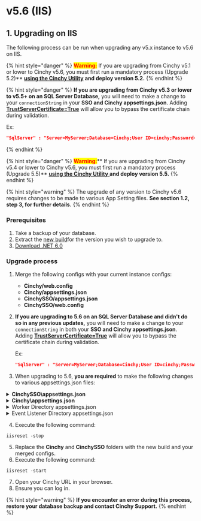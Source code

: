 # v5.6 (IIS)

## 1. Upgrading on IIS

The following process can be run when upgrading any v5.x instance to v5.6 on IIS.

{% hint style="danger" %}
<mark style="color:red;">**Warning:**</mark> If you are upgrading from Cinchy v5.1 or lower to Cinchy v5.6, you must first run a mandatory process (Upgrade 5.2)** [**using the Cinchy Utility**](../cinchy-upgrade-utility.md) **and deploy version 5.2.**
{% endhint %}

{% hint style="danger" %}
**If you are upgrading from Cinchy v5.3 or lower to v5.5+ on an SQL Server Database,** you will need to make a change to your `connectionString` in your **SSO and Cinchy appsettings.json**. Adding [**TrustServerCertificate=True**](https://learn.microsoft.com/en-us/dotnet/api/system.data.sqlclient.sqlconnectionstringbuilder.trustservercertificate?view=dotnet-plat-ext-6.0) will allow you to bypass the certificate chain during validation.

Ex:

```json
"SqlServer" : "Server=MyServer;Database=Cinchy;User ID=cinchy;Password=password;Trusted_Connection=False;Connection Timeout=30;Min Pool Size=10;TrustServerCertificate=True"
```

{% endhint %}

{% hint style="danger" %}
<mark style="color:red;">**Warning:**</mark>** If you are upgrading from Cinchy v5.4 or lower to Cinchy v5.6, you must first run a mandatory process (Upgrade 5.5)** [**using the Cinchy Utility** ](../cinchy-upgrade-utility.md)**and deploy version 5.5.**
{% endhint %}

{% hint style="warning" %}
The upgrade of any version to Cinchy v5.6 requires changes to be made to various App Setting files. **See section 1.2, step 3, for further details.**
{% endhint %}

### Prerequisites

1. Take a backup of your database.
2. Extract the [new build](https://platform.docs.cinchy.com/deployment-guide/deployment-guides/deployment-planning-overview-and-checklist/deployment-prerequisites#4.1-access-the-artifacts)for the version you wish to upgrade to.
3. [Download .NET 6.0](https://dotnet.microsoft.com/en-us/download/dotnet/6.0)

### Upgrade process

1. Merge the following configs with your current instance configs:
   - **Cinchy/web.config**
   - **Cinchy/appsettings.json**
   - **CinchySSO/appsettings.json**
   - **CinchySSO/web.config**
2. **If you are upgrading to 5.6 on an SQL Server Database and didn't do so in any previous updates,** you will need to make a change to your `connectionString` in both your **SSO and Cinchy appsettings.json**. Adding [**TrustServerCertificate=True**](https://learn.microsoft.com/en-us/dotnet/api/system.data.sqlclient.sqlconnectionstringbuilder.trustservercertificate?view=dotnet-plat-ext-6.0) will allow you to bypass the certificate chain during validation.

   Ex:

   ```json
   "SqlServer" : "Server=MyServer;Database=Cinchy;User ID=cinchy;Password=password;Trusted_Connection=False;Connection Timeout=30;Min Pool Size=10;TrustServerCertificate=True"
   ```

3. When upgrading to 5.6, **you are required** to make the following changes to various appsettings.json files:

<details>

<summary><strong>CinchySSO\appsettings.json</strong></summary>

Navigate to your **CinchySSO\appsettings.json file** and make the following changes:

- <mark style="color:green;">ADD</mark> the following value:
  - **"StsPrivateOriginUri"** - This should be the private base URL used by the .well-known discovery. If left blank will match the request URL. /cinchysso
<!-- markdown-link-check-disable -->
```json
    "AppSettings": {
      "CinchyUri": "http://localhost",
      "CertificatePath": "C:\\inetpub\\wwwroot\\cinchysso\\cinchyidentitysrv.pfx",
      "CertificatePassword": "",
      "SAMLClientEntityId": "",
      "SAMLIDPEntityId": "",
      "SAMLMetadataXmlPath": "",
      "SAMLSSOServiceURL": "",
      "SAMLEncryptedCertificatePath": "",
      "SAMLEncryptedCertificatePassword": "",
      "SAMLSignCertificatePath": "",
      "SAMLSignCertificatePassword": "",
      "HstsMaxAge": 2592000,
      "HstsIncludeSubDomains": false,
      "HstsPreload": false,
      "SAMLSignCertificateMinAlgorithm": "",
      "SAMLSignCertificateSigningBehaviour": "",
      "AcsURLModule": "",
      "StsPublicOriginUri": "",
      // Add in the below "StsPrivateOriginUri".
      //This should be the private base URL used by the .well-known discovery.
      // If left blank will match the request URL. /cinchysso
      "StsPrivateOriginUri": "",
      "MaxRequestHeadersTotalSize": 65536,
      "MaxRequestBufferSize": 65536,
      "MaxRequestBodySize": -1,
      "MachineKeyXml": "",
      "DpApiKeyRingPath": "",
      "TlsVersion": "",
      "CinchyAccessTokenLifetime": "7.00:00:00",
      "DataChangeCallbackTimeout": 7,
      "RefreshCacheTimeInMin": 10,
      "DefaultExpirationCacheTimeInMin": 360,
      "DBType": "PostgreSQL"
```
<!-- markdown-link-check-enable -->
</details>

<details>

<summary><strong>Cinchy\appsettings.json</strong> </summary>

Navigate to your **Cinchy\appsettings.json file** and make the following changes:

- <mark style="color:red;">REMOVE</mark> the following values:
  - "StsAuthorityUri"
  - "RequireHttpsMetadata"
- <mark style="color:green;">ADD</mark> the following values:
  - **"StsPrivateAuthorityUri"** - This should match your private Cinchy SSO URL.
  - **"StsPublicAuthorityUri"** - This should match your public Cinchy SSO URL.
  - **"CinchyPrivateUri"** - This should match your private Cinchy URL.
  - **"CinchyPublicUri"** - This should match your public Cinchy URL.

```json
    "AppSettings": {
    // Add the below "StsPrivateAuthorityUri" value.
    // This should match your private Cinchy SSO URL.
      "StsPrivateAuthorityUri": "",
   // Add the below "StsPublicAuthorityUri" value.
   // This should match your public Cinchy SSO URL.
      "StsPublicAuthorityUri": "",
   // Add the below "CinchyPrivateUri" value.
   // This should match your private Cinchy URL.
      "CinchyPrivateUri": "",
   // Add the below "CinchyPublicUri" value.
   // This should match your public Cinchy URL.
      "CinchyPublicUri": "",
      "AllowLogFileDownload": false,
      "LogDirectoryPath": "C:\\CinchyLogs\\CinchyWeb",
      "SSOLogPath": "C:\\CinchyLogs\\CinchySSO\\log.json",
      "UseHttps": true,
      "HstsMaxAge": 2592000,
      "HstsIncludeSubDomains": false,
      "HstsPreload": false,
      "TlsVersion": "",
      "RouteDebuggerEnabled": false,
      "RefreshCacheTimeInMin": 10,
      "DefaultExpirationCacheTimeInMin": 360,
      "DBType": "PostgreSQL",
      "StorageType": "Local", // Local | S3 | AzureBlobStorage
      "MaxRequestBodySize": 1073741824 // 1gb
    },
```

</details>

<details>

<summary>Worker Directory appsettings.json</summary>

Navigate to your **appsettings.json file within your Cinchy Worker directory** and make the following changes:

- <mark style="color:green;">ADD</mark> a new section titled **CinchyClientSettings**, following the below code snippet as a guide:

```json
{
  "CinchyClientSettings": {
    "Url": "",      // Cinchy Url
    "Username": "", // For Cinchy v4 only, remove otherwise
    "Password": ""  // For Cinchy v5, this should be the password for the user connections@cinchy.com. For v4 this will be the desired user's password.
  },
```

- <mark style="color:red;">REMOVE</mark> the following:
  - **"AuthServiceDomain"**
  - **"UseHttps"**

</details>

<details>

<summary>Event Listener Directory appsettings.json</summary>

Navigate to your **appsettings.json file within your Cinchy Listener directory** and make the following changes:

- <mark style="color:green;">ADD</mark> a new section titled **CinchyClientSettings**, following the below code snippet as a guide:

```json
  "CinchyClientSettings": {
    "Url": "", // Cinchy Url
    "Username": "", // For Cinchy v4, remove otherwise
    "Password": "" // For Cinchy v5, this should be the password for the user eventlistener@cinchy.com. For v4 this will be the desired user's password.
  }
```

- <mark style="color:red;">REMOVE</mark> the following:
  - **"StateFileLocation"**
  - **"Path"**

</details>

4. Execute the following command:

```
iisreset -stop
```

5. Replace the **Cinchy** and **CinchySSO** folders with the new build and your merged configs.
6. Execute the following command:

```
iisreset -start
```

7. Open your Cinchy URL in your browser.
8. Ensure you can log in.

{% hint style="warning" %}
**If you encounter an error during this process, restore your database backup and contact Cinchy Support.**
{% endhint %}
